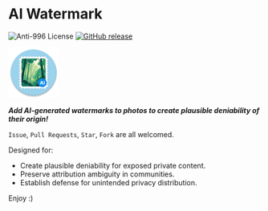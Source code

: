 # AI Watermark

![Anti-996 License](https://img.shields.io/badge/license-Anti--996%20License-blue)
[![GitHub release](https://img.shields.io/github/v/release/kazutoiris/ai-watermark?display_name=release&logo=github&color=green)](https://github.com/kazutoiris/ai-watermark/releases)

<img src="app/src/main/res/mipmap-xxxhdpi/ic_launcher_round.webp" width = "100" height = "100" alt="LOGO"/>

***Add AI-generated watermarks to photos to create plausible deniability of their origin!***

`Issue`, `Pull Requests`, `Star`, `Fork` are all welcomed.

Designed for:

- Create plausible deniability for exposed private content.
- Preserve attribution ambiguity in communities.
- Establish defense for unintended privacy distribution.

Enjoy :)